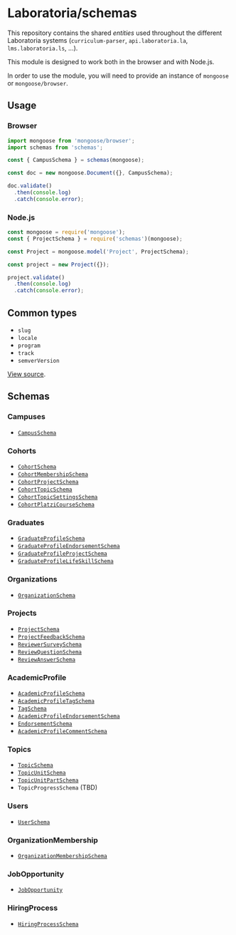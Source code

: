 # Laboratoria/schemas


This repository contains the shared _entities_ used throughout the different
Laboratoria systems (`curriculum-parser`, `api.laboratoria.la`,
`lms.laboratoria.ls`, ...).

This module is designed to work both in the browser and with Node.js.

In order to use the module, you will need to provide an instance of `mongoose`
or `mongoose/browser`.


## Usage

### Browser

```js
import mongoose from 'mongoose/browser';
import schemas from 'schemas';

const { CampusSchema } = schemas(mongoose);

const doc = new mongoose.Document({}, CampusSchema);

doc.validate()
  .then(console.log)
  .catch(console.error);
```

### Node.js


```js
const mongoose = require('mongoose');
const { ProjectSchema } = require('schemas')(mongoose);

const Project = mongoose.model('Project', ProjectSchema);

const project = new Project({});

project.validate()
  .then(console.log)
  .catch(console.error);
```

## Common types

* `slug`
* `locale`
* `program`
* `track`
* `semverVersion`

[View source](./common.js).

## Schemas

### Campuses

* [`CampusSchema`](./CampusSchema.js)

### Cohorts

* [`CohortSchema`](./CohortSchema.js)
* [`CohortMembershipSchema`](./CohortMembershipSchema.js)
* [`CohortProjectSchema`](./CohortProjectSchema.js)
* [`CohortTopicSchema`](./CohortTopicSchema.js)
* [`CohortTopicSettingsSchema`](./CohortTopicSettingsSchema.js)
* [`CohortPlatziCourseSchema`](./CohortPlatziCourseSchema.js)

### Graduates

* [`GraduateProfileSchema`](./GraduateProfileSchema.js)
* [`GraduateProfileEndorsementSchema`](./GraduateProfileEndorsementSchema.js)
* [`GraduateProfileProjectSchema`](./GraduateProfileProjectSchema.js)
* [`GraduateProfileLifeSkillSchema`](./GraduateProfileLifeSkillSchema.js)

### Organizations

* [`OrganizationSchema`](./OrganizationSchema.js)

### Projects

* [`ProjectSchema`](./ProjectSchema.js)
* [`ProjectFeedbackSchema`](./ProjectFeedbackSchema.js)
* [`ReviewerSurveySchema`](./ReviewerSurveySchema.js)
* [`ReviewQuestionSchema`](./ReviewQuestionSchema.js)
* [`ReviewAnswerSchema`](./ReviewAnswerSchema.js)

### AcademicProfile

* [`AcademicProfileSchema`](./AcademicProfileSchema.js)
* [`AcademicProfileTagSchema`](./AcademicProfileTagSchema.js)
* [`TagSchema`](./TagSchema.js)
* [`AcademicProfileEndorsementSchema`](./AcademicProfileEndorsementSchema.js)
* [`EndorsementSchema`](./EndorsementSchema.js)
* [`AcademicProfileCommentSchema`](./AcademicProfileCommentSchema.js)

### Topics

* [`TopicSchema`](./TopicSchema.js)
* [`TopicUnitSchema`](./TopicUnitSchema.js)
* [`TopicUnitPartSchema`](./TopicUnitPartSchema.js)
* `TopicProgressSchema` (TBD)

### Users

* [`UserSchema`](./UserSchema.js)

### OrganizationMembership

* [`OrganizationMembershipSchema`](./OrganizationMembershipSchema.js)

### JobOpportunity

* [`JobOpportunity`](./JobOpportunitySchema.js)

### HiringProcess

* [`HiringProcessSchema`](./HiringProcessSchema.js)

